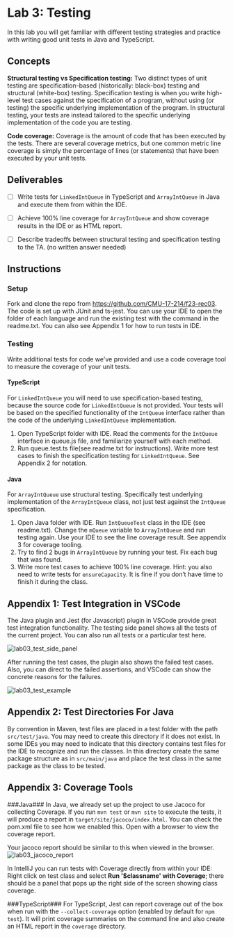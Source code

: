 # Lab 3: Testing

In this lab you will get familiar with different testing strategies and practice with writing good unit tests in Java and TypeScript.

## Concepts
**Structural testing vs Specification testing:** Two distinct types of unit testing are specification-based (historically: black-box) testing and structural (white-box) testing. Specification testing is when you write high-level test cases against the specification of a program, without using (or testing) the specific underlying implementation of the program. In structural testing, your tests are instead tailored to the specific underlying implementation of the code you are testing.

**Code coverage:** Coverage is the amount of code that has been executed by the tests. There are several coverage metrics, but one common metric line coverage is simply the percentage of lines (or statements) that have been executed by your unit tests. 

## Deliverables

- [ ] Write tests for `LinkedIntQueue` in TypeScript and `ArrayIntQueue` in Java and execute them from within the IDE.
- [ ] Achieve 100% line coverage for `ArrayIntQueue` and show coverage results in the IDE or as HTML report. 
- [ ] Describe tradeoffs between structural testing and specification testing to the TA. (no written answer needed) 


## Instructions

### Setup
Fork and clone the repo from https://github.com/CMU-17-214/f23-rec03.
The code is set up with JUnit and ts-jest. You can use your IDE to open the folder of each language and run the existing test with the command in the readme.txt. You can also see Appendix 1 for how to run tests in IDE. 


### Testing
Write additional tests for code we've provided and use a code coverage tool to measure the coverage of your unit tests. 

#### TypeScript
For `LinkedIntQueue` you will need to use specification-based testing, because the source code for `LinkedIntQueue` is not provided. Your tests will be based on the specified functionality of the `IntQueue` interface rather than the code of the underlying `LinkedIntQueue` implementation. 
1. Open TypeScript folder with IDE. Read the comments for the `IntQueue` interface in queue.js file, and familiarize yourself with each method. 
2. Run queue.test.ts file(see readme.txt for instructions). Write more test cases to finish the specification testing for `LinkedIntQueue`. See Appendix 2 for notation.


#### Java
For `ArrayIntQueue` use structural testing. Specifically test underlying implementation of the `ArrayIntQueue` class, not just test against the `IntQueue` specification. 
1. Open Java folder with IDE. Run `IntQueueTest` class in the IDE (see readme.txt). Change the `mQueue` variable to `ArrayIntQueue` and run testing again. Use your IDE to see the line coverage result. See appendix 3 for coverage tooling. 
2. Try to find 2 bugs in `ArrayIntQueue` by running your test. Fix each bug that was found. 
3. Write more test cases to achieve 100% line coverage. Hint: you also need to write tests for `ensureCapacity`. It is fine if you don’t have time to finish it during the class.

## Appendix 1: Test Integration in VSCode
The Java plugin and Jest (for Javascript) plugin in VSCode provide great test integration functionality. The testing side panel shows all the tests of the current project. You can also run all tests or a particular test here.

![lab03_test_side_panel](../../f2023/images/lab03/lab03_test_side_panel.png)

After running the test cases, the plugin also shows the failed test cases. Also, you can direct to the failed assertions, and VSCode can show the concrete reasons for the failures.

![lab03_test_example](../../f2023/images/lab03/lab03_test_example.png)

## Appendix 2: Test Directories For Java
By convention in Maven, test files are placed in a test folder with the path `src/test/java`. You may need to create this directory if it does not exist. In some IDEs you may need to indicate that this directory contains test files for the IDE to recognize and run the classes. In this directory create the same package structure as in `src/main/java` and place the test class in the same package as the class to be tested. 

## Appendix 3: Coverage Tools

###Java###
In Java, we already set up the project to use Jacoco for collecting Coverage. If you run `mvn test` or `mvn site` to execute the tests, it will produce a report in `target/site/jacoco/index.html`. You can check the pom.xml file to see how we enabled this. Open with a browser to view the coverage report.

Your jacoco report should be similar to this when viewed in the browser.
![lab03_jacoco_report](../../f2023/images/lab03/lab03_jacoco_report.png)

In IntelliJ you can run tests with Coverage directly from within your IDE: Right click on test class and select **Run '$classname' with Coverage**; there should be a panel that pops up the right side of the screen showing class coverage.

###TypeScript###
For TypeScript, Jest can report coverage out of the box when run with the `--collect-coverage` option (enabled by default for `npm test`). It will print coverage summaries on the command line and also create an HTML report in the `coverage` directory.